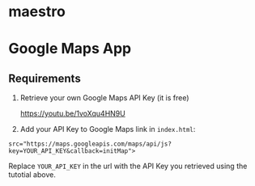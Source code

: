 # maestro

# Google Maps App

## Requirements

1. Retrieve your own Google Maps API Key (it is free)

    https://youtu.be/1voXqu4HN9U

2. Add your API Key to Google Maps link in `index.html`:
````
src="https://maps.googleapis.com/maps/api/js?key=YOUR_API_KEY&callback=initMap">
````
Replace `YOUR_API_KEY` in the url with the API Key you retrieved using the tutotial above.
